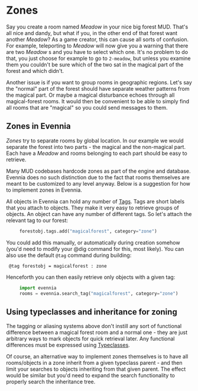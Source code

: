 # Zones


Say you create a room named *Meadow* in your nice big forest MUD.  That's all nice and dandy, but what if you, in the other end of that forest want another *Meadow*? As a game creator, this can cause all sorts of confusion. For example, teleporting to *Meadow* will now give you a warning that there are two *Meadow* s and you have to select which one. It's no problem to do that, you just choose for example to go to `2-meadow`, but unless you examine them you couldn't be sure which of the two sat in the magical part of the forest and which didn't.

Another issue is if you want to group rooms in geographic regions.  Let's say the "normal" part of the forest should have separate weather patterns from the magical part. Or maybe a magical disturbance echoes through all magical-forest rooms. It would then be convenient to be able to simply find all rooms that are "magical" so you could send messages to them.

## Zones in Evennia

*Zones* try to separate rooms by global location. In our example we would separate the forest into two parts - the magical and the non-magical part. Each have a *Meadow* and rooms belonging to each part should be easy to retrieve.

Many MUD codebases hardcode zones as part of the engine and database.  Evennia does no such distinction due to the fact that rooms themselves are meant to be customized to any level anyway. Below is a suggestion for how to implement zones in Evennia.

All objects in Evennia can hold any number of [Tags](Tags). Tags are short labels that you attach to objects. They make it very easy to retrieve groups of objects. An object can have any number of different tags. So let's attach the relevant tag to our forest:

```python
     forestobj.tags.add("magicalforest", category="zone")
```

You could add this manually, or automatically during creation somehow (you'd need to modify your @dig command for this, most likely). You can also use the default `@tag` command during building:

     @tag forestobj = magicalforest : zone

Henceforth you can then easily retrieve only objects with a given tag:

```python
     import evennia
     rooms = evennia.search_tag("magicalforest", category="zone")
```

## Using typeclasses and inheritance for zoning

The tagging or aliasing systems above don't instill any sort of functional difference between a magical forest room and a normal one - they are just arbitrary ways to mark objects for quick retrieval later. Any functional differences must be expressed using [Typeclasses](Typeclasses).

Of course, an alternative way to implement zones themselves is to have all rooms/objects in a zone inherit from a given typeclass parent - and then limit your searches to objects inheriting from that given parent. The effect would be similar but you'd need to expand the search functionality to properly search the inheritance tree.
